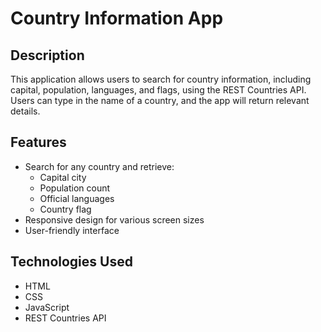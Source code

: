 # Country Information App

## Description
This application allows users to search for country information, including capital, population, languages, and flags, using the REST Countries API. Users can type in the name of a country, and the app will return relevant details.

## Features
- Search for any country and retrieve:
  - Capital city
  - Population count
  - Official languages
  - Country flag
- Responsive design for various screen sizes
- User-friendly interface

## Technologies Used
- HTML
- CSS
- JavaScript
- REST Countries API
